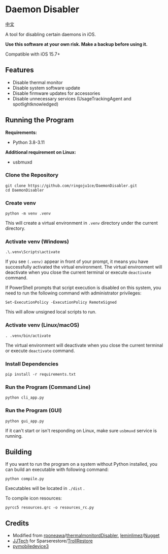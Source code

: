 # Daemon Disabler

[中文](https://github.com/ringoju1ce/DaemonDisabler/blob/main/README_CN.md)

A tool for disabling certain daemons in iOS.

**Use this software at your own risk. Make a backup before using it.**

Compatible with iOS 15.7+

<!--**Important**: Any modifications made to iOS using this software will persist even after upgrading iOS. However, upgrading to an unsupported version will prevent you from undoing these modifications through this software. Additionally, these modifications will be included in your device backups and restored to any device, as well as transferred when you use this device to set up a new device.

In short: **You must undo all modifications before upgrading iOS, make a backup, or transferring data to another device。**

On supported iOS version, undoing the modifications using this software is simple: just connect your device, ensure all checkboxes are unchecked, and click `Apply Changes`.

However, even if you upgrade to an unsupported version and forget to undo these modifications beforehand, **you still have a chance to reverse these modifications**.

You can look for software capable of editing iOS backups, select a backup, and edit `DatabaseDomain/com.apple.xpc.launchd/disabled.plist`. Then, locate and delete the following key-value pairs: (Note that some of these pairs may not be present in your file, depending on which daemons were disabled using this software. The order of key-value pairs in your file may also differ, which is acceptable. Do not touch anything else besides the key-value pairs listed below.)
```
com.apple.thermalmonitord
com.apple.mobile.softwareupdated
com.apple.OTATaskingAgent
com.apple.softwareupdateservicesd
com.apple.UsageTrackingAgent
com.apple.spotlightknowledged
com.apple.mobileaccessoryupdater
com.apple.UARPUpdaterServiceLegacyAudio
com.apple.accessoryupdaterd
```
For example: if your disabled.plist file looks like this and you find `com.apple.UsageTrackingAgent` key-value pair listed above, you will need to delete it.
```
<?xml version="1.0" encoding="UTF-8"?>
<!DOCTYPE plist PUBLIC "-//Apple//DTD PLIST 1.0//EN" "http://www.apple.com/DTDs/PropertyList-1.0.dtd">
<plist version="1.0">
<dict>
	<key>com.apple.UsageTrackingAgent</key>
	<true/>
	<key>com.apple.bootpd</key>
	<true/>
	<key>com.apple.dhcp6d</key>
	<true/>
	<key>com.apple.ftp-proxy-embedded</key>
	<false/>
	<key>com.apple.magicswitchd.companion</key>
	<true/>
	<key>com.apple.relevanced</key>
	<true/>
	<key>com.apple.security.otpaird</key>
	<true/>
</dict>
</plist>
```
After deleting `com.apple.UsageTrackingAgent` key-value pair, it should look like this:
```
<?xml version="1.0" encoding="UTF-8"?>
<!DOCTYPE plist PUBLIC "-//Apple//DTD PLIST 1.0//EN" "http://www.apple.com/DTDs/PropertyList-1.0.dtd">
<plist version="1.0">
<dict>
	<key>com.apple.bootpd</key>
	<true/>
	<key>com.apple.dhcp6d</key>
	<true/>
	<key>com.apple.ftp-proxy-embedded</key>
	<false/>
	<key>com.apple.magicswitchd.companion</key>
	<true/>
	<key>com.apple.relevanced</key>
	<true/>
	<key>com.apple.security.otpaird</key>
	<true/>
</dict>
</plist>
```
Restoring this modified backup will undo all the modifications.
## Running-->

## Features

* Disable thermal monitor
* Disable system software update
* Disable firmware updates for accessories
* Disable unnecessary services  (UsageTrackingAgent and spotlightknowledged)

## Running the Program

**Requirements:**

* Python 3.8-3.11

**Additional requirement on Linux:**

* usbmuxd

### Clone the Repository

```
git clone https://github.com/ringoju1ce/DaemonDisabler.git
cd DaemonDisabler
```

### Create venv

```
python -m venv .venv
```

This will create a virtual environment in  `.venv` directory under the current directory.

### Activate venv (Windows)

```
.\.venv\Scripts\activate
```

If you see `(.venv)` appear in front of your prompt, it means you have successfully activated the virtual environment. The virtual environment will deactivate when you close the current terminal or execute `deactivate` command.

If PowerShell prompts that script execution is disabled on this system, you need to run the following command with administrator privileges:

```
Set-ExecutionPolicy -ExecutionPolicy RemoteSigned
```

This will allow unsigned local scripts to run.

### Activate venv (Linux/macOS)

```
. .venv/bin/activate
```

The virtual environment will deactivate when you close the current terminal or execute `deactivate` command.

### Install Dependencies

```
pip install -r requirements.txt
```

### Run the Program (Command Line)

```
python cli_app.py
```

### Run the Program (GUI)

```
python gui_app.py
```

If it can't start or isn't responding on Linux, make sure  `usbmuxd` service is running.

## Building

If you want to run the program on a system without Python installed, you can build an executable with following command:

```
python compile.py
```

Executables will be located in `./dist` .

To compile icon resources:

```
pyrcc5 resources.qrc -o resources_rc.py
```

## Credits

- Modified from [rponeawa](https://github.com/rponeawa)/[thermalmonitordDisabler](https://github.com/rponeawa/thermalmonitordDisabler), [leminlimez](https://github.com/leminlimez)/[Nugget](https://github.com/leminlimez/Nugget)
- [JJTech](https://github.com/JJTech0130) for Sparserestore/[TrollRestore](https://github.com/JJTech0130/TrollRestore)
- [pymobiledevice3](https://github.com/doronz88/pymobiledevice3)
